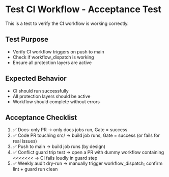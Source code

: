 # Test CI Workflow - Acceptance Test

This is a test to verify the CI workflow is working correctly.

## Test Purpose

- Verify CI workflow triggers on push to main
- Check if workflow_dispatch is working
- Ensure all protection layers are active

## Expected Behavior

- CI should run successfully
- All protection layers should be active
- Workflow should complete without errors

## Acceptance Checklist

1. ✅ Docs-only PR → only docs jobs run, Gate = success
2. ✅ Code PR touching src/ → build job runs, Gate = success (or fails for real issues)
3. ✅ Push to main → build job runs (by design)
4. ✅ Conflict guard trip test → open a PR with dummy workflow containing <<<<<<< → CI fails loudly in guard step
5. ✅ Weekly audit dry-run → manually trigger workflow_dispatch; confirm lint + guard run clean
